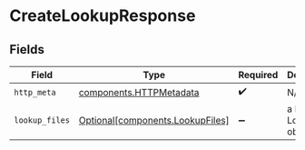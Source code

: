 # CreateLookupResponse


## Fields

| Field                                                                      | Type                                                                       | Required                                                                   | Description                                                                |
| -------------------------------------------------------------------------- | -------------------------------------------------------------------------- | -------------------------------------------------------------------------- | -------------------------------------------------------------------------- |
| `http_meta`                                                                | [components.HTTPMetadata](../../models/components/httpmetadata.md)         | :heavy_check_mark:                                                         | N/A                                                                        |
| `lookup_files`                                                             | [Optional[components.LookupFiles]](../../models/components/lookupfiles.md) | :heavy_minus_sign:                                                         | a list of LookupFile objects                                               |